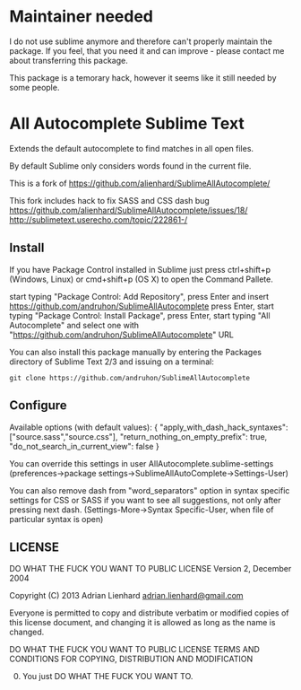 # Maintainer needed
I do not use sublime anymore and therefore can't properly maintain the package. If you feel, that you need it and can improve - please contact me about transferring this package.

This package is a temorary hack, however it seems like it still needed by some people.

All Autocomplete Sublime Text
===========================================================

Extends the default autocomplete to find matches in all open files.

By default Sublime only considers words found in the current file.

This is a fork of https://github.com/alienhard/SublimeAllAutocomplete/

This fork includes hack to fix SASS and CSS dash bug
https://github.com/alienhard/SublimeAllAutocomplete/issues/18/
http://sublimetext.userecho.com/topic/222861-/


Install
-------

If you have Package Control installed in Sublime just press ctrl+shift+p (Windows, Linux) or cmd+shift+p (OS X) to open the Command Pallete.

start typing "Package Control: Add Repository", press Enter and insert
	https://github.com/andruhon/SublimeAllAutocomplete
press Enter, start typing "Package Control: Install Package", press Enter, start typing
"All Autocomplete" and select one with "https://github.com/andruhon/SublimeAllAutocomplete" URL

You can also install this package manually by entering the Packages directory of Sublime Text 2/3 and issuing on a terminal:

    git clone https://github.com/andruhon/SublimeAllAutocomplete


Configure
---------

Available options (with default values):
{
	"apply_with_dash_hack_syntaxes": ["source.sass","source.css"],
	"return_nothing_on_empty_prefix": true,
	"do_not_search_in_current_view": false
}

You can override this settings in user AllAutocomplete.sublime-settings (preferences->package settings->SublimeAllAutoComplete->Settings-User)

You can also remove dash from "word_separators" option in syntax specific settings for CSS or SASS if you want to see all suggestions,
not only after pressing next dash. (Settings-More->Syntax Specific-User, when file of particular syntax is open)


LICENSE
-------

DO WHAT THE FUCK YOU WANT TO PUBLIC LICENSE
Version 2, December 2004

Copyright (C) 2013 Adrian Lienhard <adrian.lienhard@gmail.com>

Everyone is permitted to copy and distribute verbatim or modified
copies of this license document, and changing it is allowed as long
as the name is changed.

DO WHAT THE FUCK YOU WANT TO PUBLIC LICENSE
TERMS AND CONDITIONS FOR COPYING, DISTRIBUTION AND MODIFICATION

0. You just DO WHAT THE FUCK YOU WANT TO.
